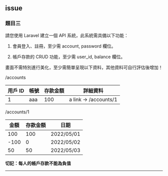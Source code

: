 ## issue 

### 題目三

請您使用 Laravel 建立一個 API 系統，此系統需具備以下功能：

1. 會員登入、註冊，至少需 account, password 欄位。

2. 帳戶存款的 CRUD 功能，至少需 user_id, balance 欄位。

畫面不需特別進行美化，至少需簡單呈現以下資料，其他資料可自行評估後增加！

/accounts

| 用戶 ID | 帳號 | 存款金額 | 詳細資料 |
| --- | --- | --- | --- |
| 1 | aaa | 100 | a link -> /accounts/1 |

/accounts/1

| 金額 | 存款金額 | 日期 |
| --- | --- | --- |
| 100 | 100 | 2022/05/01 |
| -100 | 0 | 2022/05/02 |
| 50 | 50 | 2022/05/03 |

**切記：每人的帳戶存款不能為負值**

---
